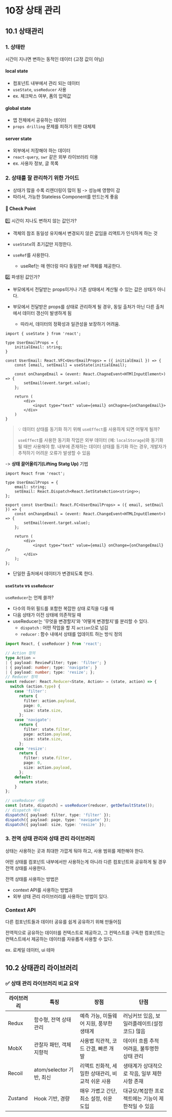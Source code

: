 # 10장 상태 관리

## 10.1 상태관리

### 1. 상태란

시간이 지나면 변하는 동적인 데이터 (고정 값이 아님)

#### local state

- 컴포넌트 내부에서 관리 되는 데이터
- `useState`, `useReducer` 사용
- ex. 체크박스 여부, 폼의 입력값

#### global state

- 앱 전체에서 공유하는 데이터
- `props drilling` 문제를 피하기 위한 대체제

#### server state

- 외부에서 저장해야 하는 데이터
- `react-query`, `swr` 같은 외부 라이브러리 이용
- ex. 사용자 정보, 글 목록


### 2. 상태를 잘 관리하기 위한 가이드

- 상태가 많을 수록 리렌더링이 많이 됨 -> 성능에 영향이 감
- 따라서, 가능한 Stateless Component를 만드는게 좋음

#### 🏁 Check Point

1️⃣ 시간이 지나도 변하지 않는 값인가? 

- 객체의 참조 동일성 유지해서 변경되지 않은 값임을 리액트가 인식하게 하는 것

- `useState`의 초기값만 지정한다.

- `useRef`를 사용한다.
    - useRef는 매 렌더링 마다 동일한 ref 객체를 제공한다.

2️⃣ 파생된 값인가?

- 부모에게서 전달받는 props이거나 기존 상태에서 계산될 수 있는 값은 상태가 아니다.

- 부모에서 전달받은 props를 상태로 관리하게 될 경우, 동일 출처가 아닌 다른 출처에서 데이터 갱신이 발생하게 됨
  - 따라서, 데이터의 정확성과 일관성을 보장하기 어려움.


```tsx
import { useState } from 'react';

type UserEmailProps = {
    initialEmail: string;
}

const UserEmail: React.VFC<UesrEmailProps> = ({ initialEmail }) => {
    const [email, setEmail] = useState(initialEmail);

    const onChangeEmail = (event: React.ChagneEvent<HTMlInputElement>) => {
        setEmail(event.target.value);
    };

    return (
        <div>
            <input type="text" value={email} onChagne={onChangeEmail}>
        </div>
    )
}

```

> 💡 데이터 상태를 동기화 하기 위해 `useEffect`를 사용하게 되면 어떻게 될까?
>
> `useEffect`를 사용한 동기화 작업은 외부 데이터 (예: `localStorage`)와 동기화 될 때만 사용해야 함.
> 내부에 존재하는 데이터 상태를 동기화 하는 경우, 개발자가 추적하기 어려운 오류가 발생할 수 있음

-> **상태 끌어올리기(Lifting Statg Up)** 기법 

```tsx
import React from 'react';

type UserEmailProps = {
    email: string;
    setEmail: React.Dispatch<React.SetStateAction<string>>;
};

export const UserEmail: React.FC<UserEmailProps> = ({ email, setEmail }) => {
    const onChangeEmail = (event: React.ChangeEvent<HTMLInputElement>) => {
        setEmail(event.target.value);
    };

    return (
        <div>
            <input type="text" value={email} onChange={onChangeEmail} />
        </div>
    );
};

```
- 단일한 출처에서 데이터가 변경되도록 한다.

#### `useState` vs `useReducer`

`useReducer`는 언제 쓸까?
- 다수의 하위 필드를 포함한 복잡한 상태 로직을 다룰 때
- 다음 상태가 이전 상태에 의존적일 때
- useReducer는 '무엇을 변경할지'와 '어떻게 변경할지'를 분리할 수 있다.
    - `dispatch` : 어떤 작업을 할 지 `action`으로 넘김
    - `reducer` : 함수 내에서 상태를 업데이트 하는 방식 정의

```ts
import React, { useReducer } from 'react';

// Action 정의
type Action =
| { payload: ReviewFilter; type: 'filter'; }
| { payload: number; type: 'navigate'; }
| { payload: number; type: 'resize'; };
// Reducer 정의
const reducer: React.Reducer<State, Action> = (state, action) => {
  switch (action.type) {
    case 'filter':
      return {
        filter: action.payload,
        page: 0,
        size: state.size,
      };
    case 'navigate':
      return {
        filter: state.filter,
        page: action.payload,
        size: state.size,
      };
    case 'resize':
      return {
        filter: state.filter,
        page: 0,
        size: action.payload,
      };
    default:
      return state;
    }
};

// useReducer 사용
const [state, dispatch] = useReducer(reducer, getDefaultState());
// dispatch 예시
dispatch({ payload: filter, type: 'filter' });
dispatch({ payload: page, type: 'navigate' });
dispatch({ payload: size, type: 'resize' });

```

### 3. 전역 상태 관리와 상태 관리 라이브러리

상태는 사용하는 곳과 최대한 가깝게 둬야 하고, 사용 범위를 제한해야 한다.

어떤 상태를 컴포넌트 내부에서만 사용하는게 아니라 다른 컴포넌트와 공유하게 될 경우 전역 상태를 사용한다.

전역 상태를 사용하는 방법은
- context API를 사용하는 방법과
- 외부 상태 관리 라이브러리를 사용하는 방법이 있다.

### Context API

다른 컴포넌트들과 데이터 공유를 쉽게 공유하기 위해 만들어짐

전역적으로 공유하는 데이터를 컨텍스트로 제공하고,
그 컨텍스트를 구독한 컴포넌트는 컨텍스트에서 제공하는 데이터를 자유롭게 사용할 수 있다.

ex. 로케일 데이터, ui 테마

## 10.2 상태관리 라이브러리

### ✅ 상태 관리 라이브러리 비교 요약

| 라이브러리 | 특징                        | 장점                                             | 단점                                               |
|------------|-----------------------------|--------------------------------------------------|----------------------------------------------------|
| Redux      | 함수형, 전역 상태 관리      | 예측 가능, 미들웨어 지원, 풍부한 생태계           | 러닝커브 있음, 보일러플레이트(설정 코드) 많음       |
| MobX       | 관찰자 패턴, 객체지향적     | 사용법 직관적, 코드 간결, 빠른 개발               | 데이터 흐름 추적 어려움, 불투명한 상태 관리         |
| Recoil     | atom/selector 기반, 최신    | 리액트 친화적, 세밀한 상태관리, 비교적 쉬운 사용  | 생태계가 상대적으로 작음, 일부 제한 사항 존재        |
| Zustand    | Hook 기반, 경량             | 매우 가볍고 간단, 최소 설정, 쉬운 도입            | 대규모/복잡한 프로젝트에는 기능이 제한적일 수 있음  |